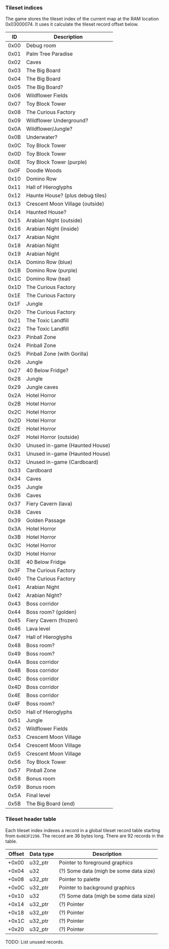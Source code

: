 ### Tileset indices

The game stores the tileset index of the current map at the RAM location 0x03000074. It uses it calculate the tileset record offset below.

| ID   | Description
| -----|------------
| 0x00 | Debug room
| 0x01 | Palm Tree Paradise
| 0x02 | Caves
| 0x03 | The Big Board
| 0x04 | The Big Board
| 0x05 | The Big Board?
| 0x06 | Wildflower Fields
| 0x07 | Toy Block Tower
| 0x08 | The Curious Factory
| 0x09 | Wildflower Underground?
| 0x0A | Wildflower/Jungle?
| 0x0B | Underwater?
| 0x0C | Toy Block Tower
| 0x0D | Toy Block Tower
| 0x0E | Toy Block Tower (purple)
| 0x0F | Doodle Woods
| 0x10 | Domino Row
| 0x11 | Hall of Hieroglyphs
| 0x12 | Haunte House? (plus debug tiles)
| 0x13 | Crescent Moon Village (outside)
| 0x14 | Haunted House?
| 0x15 | Arabian Night (outside)
| 0x16 | Arabian Night (inside)
| 0x17 | Arabian Night
| 0x18 | Arabian Night
| 0x19 | Arabian Night
| 0x1A | Domino Row (blue)
| 0x1B | Domino Row (purple)
| 0x1C | Domino Row (teal)
| 0x1D | The Curious Factory
| 0x1E | The Curious Factory
| 0x1F | Jungle
| 0x20 | The Curious Factory
| 0x21 | The Toxic Landfill
| 0x22 | The Toxic Landfill
| 0x23 | Pinball Zone
| 0x24 | Pinball Zone
| 0x25 | Pinball Zone (with Gorilla)
| 0x26 | Jungle
| 0x27 | 40 Below Fridge?
| 0x28 | Jungle
| 0x29 | Jungle caves
| 0x2A | Hotel Horror
| 0x2B | Hotel Horror
| 0x2C | Hotel Horror
| 0x2D | Hotel Horror
| 0x2E | Hotel Horror
| 0x2F | Hotel Horror (outside)
| 0x30 | Unused in-game (Haunted House)
| 0x31 | Unused in-game (Haunted House)
| 0x32 | Unused in-game (Cardboard)
| 0x33 | Cardboard
| 0x34 | Caves
| 0x35 | Jungle
| 0x36 | Caves
| 0x37 | Fiery Cavern (lava)
| 0x38 | Caves
| 0x39 | Golden Passage
| 0x3A | Hotel Horror
| 0x3B | Hotel Horror
| 0x3C | Hotel Horror
| 0x3D | Hotel Horror
| 0x3E | 40 Below Fridge
| 0x3F | The Curious Factory
| 0x40 | The Curious Factory
| 0x41 | Arabian Night
| 0x42 | Arabian Night?
| 0x43 | Boss corridor
| 0x44 | Boss room? (golden)
| 0x45 | Fiery Cavern (frozen)
| 0x46 | Lava level
| 0x47 | Hall of Hieroglyphs
| 0x48 | Boss room?
| 0x49 | Boss room?
| 0x4A | Boss corridor
| 0x4B | Boss corridor
| 0x4C | Boss corridor
| 0x4D | Boss corridor
| 0x4E | Boss corridor
| 0x4F | Boss room?
| 0x50 | Hall of Hieroglyphs
| 0x51 | Jungle
| 0x52 | Wildflower Fields
| 0x53 | Crescent Moon Village
| 0x54 | Crescent Moon Village
| 0x55 | Crescent Moon Village
| 0x56 | Toy Block Tower
| 0x57 | Pinball Zone
| 0x58 | Bonus room
| 0x59 | Bonus room
| 0x5A | Final level
| 0x5B | The Big Board (end)

### Tileset header table

Each tileset index indexes a record in a global tileset record table starting from `0x083F2298`. The record are 36 bytes long. There are 92 records in the table.

| Offset | Data type | Description
| ------ | --------- | -----------
| +0x00  | u32_ptr   | Pointer to foreground graphics
| +0x04  | u32       | (?) Some data (migh be some data size)
| +0x08  | u32_ptr   | Pointer to palette
| +0x0C  | u32_ptr   | Pointer to background graphics
| +0x10  | u32       | (?) Some data (migh be some data size)
| +0x14  | u32_ptr   | (?) Pointer
| +0x18  | u32_ptr   | (?) Pointer
| +0x1C  | u32_ptr   | (?) Pointer
| +0x20  | u32_ptr   | (?) Pointer

TODO: List unused records.
